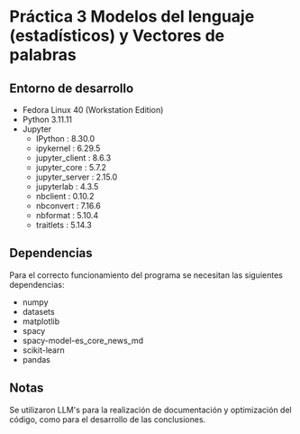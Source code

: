 # Práctica 3 Modelos del lenguaje (estadísticos) y Vectores de palabras
## Entorno de desarrollo
- Fedora Linux 40 (Workstation Edition)
- Python 3.11.11
- Jupyter
  - IPython          : 8.30.0
  - ipykernel        : 6.29.5
  - jupyter_client   : 8.6.3
  - jupyter_core     : 5.7.2
  - jupyter_server   : 2.15.0
  - jupyterlab       : 4.3.5
  - nbclient         : 0.10.2
  - nbconvert        : 7.16.6
  - nbformat         : 5.10.4
  - traitlets        : 5.14.3

## Dependencias
Para el correcto funcionamiento del programa se necesitan las siguientes dependencias:

- numpy
- datasets
- matplotlib
- spacy
- spacy-model-es_core_news_md
- scikit-learn
- pandas

## Notas
Se utilizaron LLM's para la realización de documentación y optimización del código, como para el desarrollo de las conclusiones.